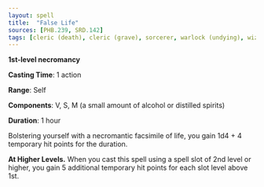 ```yaml
---
layout: spell
title:  "False Life"
sources: [PHB.239, SRD.142]
tags: [cleric (death), cleric (grave), sorcerer, warlock (undying), wizard, level1, necromancy]
---
```


**1st-level necromancy**

**Casting Time**: 1 action

**Range**: Self

**Components**: V, S, M (a small amount of alcohol or distilled spirits)

**Duration**: 1 hour

Bolstering yourself with a necromantic facsimile of life, you gain 1d4 + 4 temporary hit points for the duration.

**At Higher Levels.** When you cast this spell using a spell slot of 2nd level or higher, you gain 5 additional temporary hit points for each slot level above 1st.
